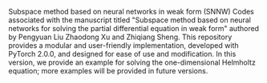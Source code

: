 Subspace method based on neural networks in weak form (SNNW)
Codes associated with the manuscript titled "Subspace method based on neural networks for solving the partial differential equation in weak form" authored by Pengyuan Liu Zhaodong Xu and Zhiqiang Sheng. This repository provides a modular and user-friendly implementation, developed with PyTorch 2.0.0, and designed for ease of use and modification. In this version, we provide an example for solving the one-dimensional Helmholtz equation; more examples will be provided in future versions.

